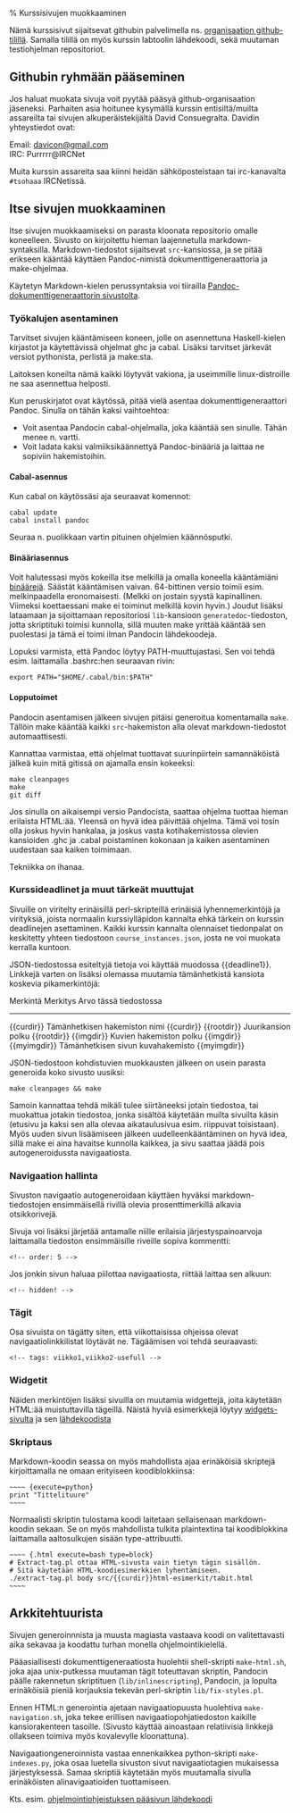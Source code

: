 % Kurssisivujen muokkaaminen
<!-- hidden! -->

Nämä kurssisivut sijaitsevat githubin palvelimella 
ns. [organisaation github-tilillä](https://github.com/AdvancedKittenry/).
Samalla tilillä on myös kurssin labtoolin lähdekoodi, sekä muutaman
testiohjelman repositoriot.

## Githubin ryhmään pääseminen

Jos haluat muokata sivuja voit pyytää  pääsyä github-organisaation jäseneksi.
Parhaiten asia hoitunee kysymällä kurssin entisiltä/muilta assareilta tai sivujen alkuperäistekijältä David Consuegralta.
Davidin yhteystiedot ovat:

Email: davicon@gmail.com \
IRC: Purrrrr@IRCNet

Muita kurssin assareita saa kiinni heidän sähköposteistaan tai 
irc-kanavalta `#tsohaaa` IRCNetissä.

## Itse sivujen muokkaaminen

Itse sivujen muokkaamiseksi on parasta kloonata
repositorio omalle koneelleen. 
Sivusto on kirjoitettu hieman laajennetulla markdown-syntaksilla.
Markdown-tiedostot sijaitsevat `src`-kansiossa, ja se pitää erikseen kääntää käyttäen
Pandoc-nimistä dokumenttigeneraattoria ja make-ohjelmaa.

Käytetyn Markdown-kielen perussyntaksia voi tiirailla 
[Pandoc-dokumenttigeneraattorin sivustolta](http://johnmacfarlane.net/pandoc/README.html).

### Työkalujen asentaminen

Tarvitset sivujen kääntämiseen
koneen, jolle on asennettuna Haskell-kielen kirjastot
ja käytettävissä ohjelmat ghc ja cabal. 
Lisäksi tarvitset järkevät versiot pythonista, perlistä ja make:sta.

Laitoksen koneilta nämä kaikki löytyvät vakiona, ja useimmille 
linux-distroille ne saa asennettua helposti.

Kun peruskirjatot ovat käytössä, pitää vielä asentaa dokumenttigeneraattori Pandoc.
Sinulla on tähän kaksi vaihtoehtoa:

* Voit asentaa Pandocin cabal-ohjelmalla, joka kääntää sen sinulle. Tähän menee n. vartti.
* Voit ladata kaksi valmiiksikäännettyä Pandoc-binääriä ja laittaa ne sopiviin hakemistoihin.

#### Cabal-asennus

Kun cabal on käytössäsi aja seuraavat komennot:

~~~
cabal update
cabal install pandoc
~~~

Seuraa n. puolikkaan vartin pituinen ohjelmien käännösputki.

#### Binääriasennus

Voit halutessasi myös kokeilla itse melkillä ja omalla koneella kääntämiäni
[binäärejä](http://www.cs.helsinki.fi/u/consuegr/pandoc/).
Säästät kääntämisen vaivan. 64-bittinen versio toimii esim. melkinpaadella eronomaisesti. 
(Melkki on jostain syystä kapinallinen. Viimeksi koettaessani make ei toiminut melkillä kovin hyvin.)
Joudut lisäksi lataamaan ja sijoittamaan repositoriosi `lib`-kansioon `generatedoc`-tiedoston, 
jotta skriptituki toimisi kunnolla, sillä muuten make yrittää kääntää sen puolestasi ja 
tämä ei toimi ilman Pandocin lähdekoodeja.

Lopuksi varmista, että Pandoc löytyy PATH-muuttujastasi. 
Sen voi tehdä esim. laittamalla .bashrc:hen seuraavan rivin: 

~~~
export PATH="$HOME/.cabal/bin:$PATH"
~~~

#### Lopputoimet

Pandocin asentamisen jälkeen 
sivujen pitäisi generoitua komentamalla `make`.
Tällöin make kääntää kaikki `src`-hakemiston alla olevat markdown-tiedostot automaattisesti.

Kannattaa varmistaa, että ohjelmat tuottavat suurinpiirtein samannäköistä jälkeä kuin 
mitä gitissä on ajamalla ensin kokeeksi:

~~~
make cleanpages
make
git diff
~~~

<info>
Jos sinulla on aikaisempi versio Pandocista, saattaa ohjelma
tuottaa hieman erilaista HTML:ää. Yleensä on hyvä idea päivittää
ohjelma. Tämä voi tosin olla joskus hyvin hankalaa, ja joskus 
vasta kotihakemistossa olevien kansioiden .ghc ja .cabal poistaminen 
kokonaan ja kaiken asentaminen uudestaan saa kaiken toimimaan.

Tekniikka on ihanaa.
</info>

### Kurssideadlinet ja muut tärkeät muuttujat

Sivuille on viritelty erinäisillä perl-skripteillä erinäisiä
lyhennemerkintöjä ja virityksiä, joista normaalin kurssiylläpidon
kannalta ehkä tärkein on kurssin deadlinejen asettaminen.
Kaikki kurssin kannalta olennaiset tiedonpalat on keskitetty yhteen
tiedostoon `course_instances.json`, josta ne voi muokata kerralla kuntoon.

JSON-tiedostossa esiteltyjä tietoja voi käyttää muodossa \{{deadline1}}.
Linkkejä varten on lisäksi olemassa muutamia tämänhetkistä kansiota
koskevia pikamerkintöjä:

Merkintä       Merkitys                           Arvo tässä tiedostossa
-------------- ---------------------------------- ----------------------
\{{curdir}}    Tämänhetkisen hakemiston nimi      {{curdir}}
\{{rootdir}}   Juurikansion polku                 {{rootdir}}
\{{imgdir}}    Kuvien hakemiston polku            {{imgdir}}
\{{myimgdir}}  Tämänhetkisen sivun kuvahakemisto  {{myimgdir}}

JSON-tiedostoon kohdistuvien
muokkausten jälkeen on usein parasta generoida koko sivusto uusiksi:

~~~
make cleanpages && make
~~~

Samoin kannattaa tehdä mikäli tulee siirtäneeksi jotain tiedostoa,
tai muokattua jotakin tiedostoa, jonka sisältöä käytetään muilta sivuilta käsin (etusivu ja kaksi sen alla olevaa aikataulusivua esim. riippuvat toisistaan). Myös uuden sivun lisäämiseen jälkeen uudelleenkääntäminen on hyvä idea,
sillä make ei aina havaitse kunnolla kaikkea, ja sivu saattaa
jäädä pois autogeneroidussta navigaatiosta.

### Navigaation hallinta

Sivuston navigaatio autogeneroidaan käyttäen
hyväksi markdown-tiedostojen ensimmäisellä rivillä
olevia prosenttimerkillä alkavia otsikkorivejä.

Sivuja voi lisäksi järjetää antamalle niille erilaisia
järjestyspainoarvoja laittamalla
tiedoston ensimmäisille riveille sopiva kommentti:

~~~
<!-- order: 5 -->
~~~

Jos jonkin sivun haluaa piilottaa navigaatiosta, riittää laittaa sen alkuun:

~~~
<!-- hidden! -->
~~~

### Tägit

Osa sivuista on tägätty siten, että viikottaisissa
ohjeissa olevat navigaatiolinkkilistat löytävät ne.
Tägäämisen voi tehdä seuraavasti:

~~~
<!-- tags: viikko1,viikko2-usefull -->
~~~

### Widgetit

Näiden merkintöjen lisäksi sivuilla on muutamia widgettejä, joita käytetään HTML:ää muistuttavilla tägeillä.
Näistä hyviä esimerkkejä löytyy 
[widgets-sivulta](widgets.html)
ja sen [lähdekoodista]({{rootdir}}src/{{curdir}}/widgets.markdown)

### Skriptaus

Markdown-koodin seassa on myös mahdollista ajaa erinäköisiä skriptejä
kirjoittamalla ne omaan erityiseen koodiblokkiinsa:

~~~~~~~~
~~~~ {execute=python}
print "Tittelituure"
~~~~
~~~~~~~~

Normaalisti skriptin tulostama koodi laitetaan sellaisenaan markdown-koodin sekaan. Se on myös mahdollista tulkita plaintextina 
tai koodiblokkina laittamalla aaltosulkujen sisään type-attribuutti.

~~~~~~~~
~~~~ {.html execute=bash type=block}
# Extract-tag.pl ottaa HTML-sivusta vain tietyn tägin sisällön. 
# Sitä käytetään HTML-koodiesimerkkien lyhentämiseen.
./extract-tag.pl body src/{{curdir}}html-esimerkit/tabit.html
~~~~
~~~~~~~~

## Arkkitehtuurista

Sivujen generoinnnista ja muusta magiasta
vastaava koodi on valitettavasti aika sekavaa ja koodattu turhan monella ohjelmointikielellä.

Pääasiallisesti dokumenttigeneraatiosta huolehtii shell-skripti `make-html.sh`,
joka ajaa unix-putkessa muutaman tägit toteuttavan skriptin, Pandocin päälle
rakennetun skriptituen (`lib/inlinescripting`), Pandocin, ja lopulta erinäköisiä pieniä korjauksia tekevän perl-skriptin `lib/fix-styles.pl`.

Ennen HTML:n generointia ajetaan navigaatiopuusta
huolehtiva `make-navigation.sh`, joka tekee erillisen 
navigaatiopohjatiedoston kaikille kansiorakenteen tasoille.
(Sivusto käyttää ainoastaan relatiivisia linkkejä ollakseen toimiva myös kovalevylle kloonattuna).

Navigaationgeneroinnista vastaa ennenkaikkea python-skripti
`make-indexes.py`, joka osaa luetella sivuston
sivut navigaatiotagien mukaisessa järjestyksessä.
Samaa skriptiä käytetään myös muutamalla sivulla erinäköisten
alinavigaatioiden tuottamiseen. 

Kts. esim. 
[ohjelmointiohjeistuksen pääsivun lähdekoodi]({{rootdir}}src/koodaaminen/index.markdown)
